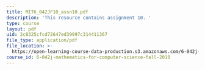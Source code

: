 ```yaml
---
title: MIT6_042JF10_assn10.pdf
description: 'This resource contains assignment 10. '
type: course
layout: pdf
uid: 2c8325cfcd72647ed39997c314411367
file_type: application/pdf
file_location: >-
  https://open-learning-course-data-production.s3.amazonaws.com/6-042j-mathematics-for-computer-science-fall-2010/2c8325cfcd72647ed39997c314411367_MIT6_042JF10_assn10.pdf
course_id: 6-042j-mathematics-for-computer-science-fall-2010
---
```

